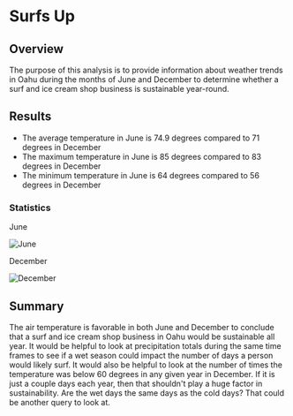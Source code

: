 # Surfs Up

## Overview

The purpose of this analysis is to provide information about weather trends in Oahu during the months of June and December to determine whether a surf and ice cream shop business is sustainable year-round.

## Results

- The average temperature in June is 74.9 degrees compared to 71 degrees in December
- The maximum temperature in June is 85 degrees compared to 83 degrees in December
- The minimum temperature in June is 64 degrees compared to 56 degrees in December

### Statistics

June

![June](https://user-images.githubusercontent.com/95720986/154865980-8444c0ba-172d-4df5-b953-7b4a34c8fec2.png)

December

![December](https://user-images.githubusercontent.com/95720986/154865994-310434e0-d855-48e8-88b6-83f7fa2531f8.png)

## Summary

The air temperature is favorable in both June and December to conclude that a surf and ice cream shop business in Oahu would be sustainable all year.  It would be helpful to look at precipitation totals during the same time frames to see if a wet season could impact the number of days a person would likely surf.  It would also be helpful to look at the number of times the temperature was below 60 degrees in any given year in December.  If it is just a couple days each year, then that shouldn't play a huge factor in sustainability.  Are the wet days the same days as the cold days?  That could be another query to look at.
